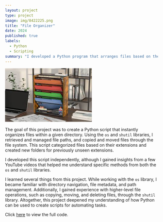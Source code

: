 ```yaml
---
layout: project  
type: project  
image: img/8422225.png  
title: "File Organizer"  
date: 2024  
published: true  
labels:  
  - Python  
  - Scripting  
summary: "I developed a Python program that arranges files based on their file extensions."  
---
```


<img src="/img/fileOrganizer.jpg">  

The goal of this project was to create a Python script that instantly organizes files within a given directory. Using the `os` and `shutil` libraries, I retrieved and managed file paths, and copied and moved files through the file system. This script categorized files based on their extensions and created new folders for previously unseen extensions.  

I developed this script independently, although I gained insights from a few YouTube videos that helped me understand specific methods from both the `os` and `shutil` libraries.  

I learned several things from this project. While working with the `os` library, I became familiar with directory navigation, file metadata, and path management. Additionally, I gained experience with higher-level file operations, such as copying, moving, and deleting files, through the `shutil` library. Altogether, this project deepened my understanding of how Python can be used to create scripts for automating tasks.  

Click [here](https://github.com/jarrenseson/fileOrganizer.git) to view the full code.  
